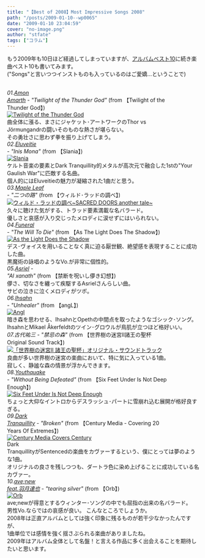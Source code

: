 ```yaml
---
title: "【Best of 2008】Most Impressive Songs 2008"
path: "/posts/2009-01-10--wp0065"
date: "2009-01-10 23:04:59"
cover: "no-image.png"
author: "stfate"
tags: ["コラム"]
---
```


<style type="text/css">
<!--
p {white-space: pre-wrap};
-->
</style>

もう2009年も10日ほど経過してしまっていますが、<a href="http://stfate.net/column/eid1356.html">アルバムベスト10</a>に続き楽曲ベスト10も書いてみます。
("Songs"と言いつつインストものも入っているのはご愛嬌…ということで)
<br>

<!--more-->
<em>01.<a href="http://profile.myspace.com/index.cfm?fuseaction=user.viewProfile&friendID=6805476" target="_blank">Amon Amarth</a> - "Twilight of the Thunder God"</em>
(from 【Twilight of the Thunder God】)
<a href="http://www.amazon.co.jp/Twilight-Thunder-God-Amon-Amarth/dp/B001CISHU4%3FSubscriptionId%3D0ZZ51W51PSHKTDFA9002%26tag%3Dstfate-22%26linkCode%3Dxm2%26camp%3D2025%26creative%3D165953%26creativeASIN%3DB001CISHU4" target="_blank"><img src="http://ecx.images-amazon.com/images/I/51jNDkoLw8L._SL160_.jpg" alt="Twilight of the Thunder God"  /></a>
曲全体に漲る、まさにジャケット･アートワークのThor vs Jörmungandrの闘いそのものな熱さが堪らない。
その勇壮さに思わず拳を振り上げてしまう。
<em>02.<a href="http://profile.myspace.com/index.cfm?fuseaction=user.viewprofile&friendID=55881276" target="_blank">Eluveitie</a> - "Inis Mona"</em>
(from 【Slania】)
<a href="http://www.amazon.co.jp/Slania-Eluveitie/dp/B00127R7G0%3FSubscriptionId%3D0ZZ51W51PSHKTDFA9002%26tag%3Dstfate-22%26linkCode%3Dxm2%26camp%3D2025%26creative%3D165953%26creativeASIN%3DB00127R7G0" target="_blank"><img src="http://ecx.images-amazon.com/images/I/51Vo2LYRfFL._SL160_.jpg" alt="Slania"  /></a>
ケルト音楽の要素とDark Tranquillity的メタルが高次元で融合した1stの"Your Gaulish War"に匹敵する名曲。
個人的にはEluveitieの魅力が凝縮された1曲だと思う。
<em>03.<a href="http://shimotsukin.com/" target="_blank">Maple Leaf</a> - "二つの路"</em>
(from 【ウィルド･ラッドの調べ】)
<a href="http://www.amazon.co.jp/%E3%82%A6%E3%82%A3%E3%83%AB%E3%83%89%E3%83%BB%E3%83%A9%E3%83%83%E3%83%89%E3%81%AE%E8%AA%BF%E3%81%B9~SACRED-DOORS-another-tale~-%E9%9C%9C%E6%9C%88%E3%81%AF%E3%82%8B%E3%81%8B/dp/B001E472PC%3FSubscriptionId%3D0ZZ51W51PSHKTDFA9002%26tag%3Dstfate-22%26linkCode%3Dxm2%26camp%3D2025%26creative%3D165953%26creativeASIN%3DB001E472PC" target="_blank"><img src="http://ecx.images-amazon.com/images/I/61MyiJbn1ZL._SL160_.jpg" alt="ウィルド・ラッドの調べ~SACRED DOORS another tale~"  /></a>
久々に聴けた気がする、トラッド要素満載な名バラード。
優しさと哀感が入り交じったメロディに涙せずにはいられない。
<em>04.<a href="http://www.myspace.com/doomfuneral" target="_blank">Funeral</a> - "The Will To Die"</em>
(from 【As The Light Does The Shadow】)
<a href="http://www.amazon.co.jp/As-Light-Does-Shadow-Funeral/dp/B001DXBVBK%3FSubscriptionId%3D0ZZ51W51PSHKTDFA9002%26tag%3Dstfate-22%26linkCode%3Dxm2%26camp%3D2025%26creative%3D165953%26creativeASIN%3DB001DXBVBK" target="_blank"><img src="http://ecx.images-amazon.com/images/I/61k3up61u4L._SL160_.jpg" alt="As the Light Does the Shadow"  /></a>
デス･ヴォイスを用いることなく真に迫る厭世観、絶望感を表現することに成功した曲。
黒魔術の詠唱のようなVo.が非常に個性的。
<em>05.<a href="http://www.asriel.jp/m/" target="_blank">Asriel</a> - "Al xanath"</em>
(from 【禁断を呪いし儚き幻想】)
儚さ、切なさを纏って疾駆するAsrielさんらしい曲。
サビの泣きに泣くメロディがツボ。
<em>06.<a href="http://www.myspace.com/ihsahnmusic" target="_blank">Ihsahn</a> - "Unhealer"</em>
(from 【angL】)
<a href="http://www.amazon.co.jp/Angl-Ihsahn/dp/B00127R7JM%3FSubscriptionId%3D0ZZ51W51PSHKTDFA9002%26tag%3Dstfate-22%26linkCode%3Dxm2%26camp%3D2025%26creative%3D165953%26creativeASIN%3DB00127R7JM" target="_blank"><img src="http://ecx.images-amazon.com/images/I/21FLYDmtElL._SL160_.jpg" alt="Angl"  /></a>
暗き森を思わせる、IhsahnとOpethの中間点を取ったようなゴシック･ソング。
IhsahnとMikael Åkerfeldtのツイン･グロウルが鳥肌が立つほど格好いい。
<em>07.古代祐三 - "禁忌の森"</em>
(from 【世界樹の迷宮Ⅱ諸王の聖杯 Original Sound Track】)
<a href="http://www.amazon.co.jp/%E3%80%8C%E4%B8%96%E7%95%8C%E6%A8%B9%E3%81%AE%E8%BF%B7%E5%AE%AEII-%E8%AB%B8%E7%8E%8B%E3%81%AE%E8%81%96%E6%9D%AF%E3%80%8D%E3%82%AA%E3%83%AA%E3%82%B8%E3%83%8A%E3%83%AB%E3%83%BB%E3%82%B5%E3%82%A6%E3%83%B3%E3%83%89%E3%83%88%E3%83%A9%E3%83%83%E3%82%AF-%E3%82%B2%E3%83%BC%E3%83%A0%E3%83%BB%E3%83%9F%E3%83%A5%E3%83%BC%E3%82%B8%E3%83%83%E3%82%AF/dp/B0013E14L6%3FSubscriptionId%3D0ZZ51W51PSHKTDFA9002%26tag%3Dstfate-22%26linkCode%3Dxm2%26camp%3D2025%26creative%3D165953%26creativeASIN%3DB0013E14L6" target="_blank"><img src="http://ecx.images-amazon.com/images/I/51qwk-X79UL._SL160_.jpg" alt="「世界樹の迷宮II 諸王の聖杯」オリジナル・サウンドトラック"  /></a>
良曲が多い世界樹の迷宮の楽曲において、特に気に入っている1曲。
寂しく、静謐な森の情景が浮かんできます。
<em>08.<a href="http://www.myspace.com/youthquakejp" target="_blank">Youthquake</a> - "Without Being Defeated"</em>
(from 【Six Feet Under Is Not Deep Enough】)
<a href="http://www.amazon.co.jp/Six-Feet-Under-Deep-Enough/dp/B001GMTCPA%3FSubscriptionId%3D0ZZ51W51PSHKTDFA9002%26tag%3Dstfate-22%26linkCode%3Dxm2%26camp%3D2025%26creative%3D165953%26creativeASIN%3DB001GMTCPA" target="_blank"><img src="http://ecx.images-amazon.com/images/I/41mn8YNH8LL._SL160_.jpg" alt="Six Feet Under Is Not Deep Enough"  /></a>
ちょっと大仰なイントロからデスラッシュ･パートに雪崩れ込む展開が格好良すぎる。
<em>09.<a href="http://www.myspace.com/dtofficial" target="_blank">Dark Tranquillity</a> - "Broken"</em>
(from 【Century Media - Covering 20 Years Of Extremes】)
<a href="http://www.amazon.co.jp/Century-Media-Covers-Various-Artists/dp/B001FBSLYK%3FSubscriptionId%3D0ZZ51W51PSHKTDFA9002%26tag%3Dstfate-22%26linkCode%3Dxm2%26camp%3D2025%26creative%3D165953%26creativeASIN%3DB001FBSLYK" target="_blank"><img src="http://ecx.images-amazon.com/images/I/51m4uaQ1BlL._SL160_.jpg" alt="Century Media Covers Century"  /></a>
Dark TranquillityがSentencedの楽曲をカヴァーするという、僕にとっては夢のような1曲。
オリジナルの良さを残しつつも、ダートラ色に染め上げることに成功している名カヴァー。
<em>10.<a href="http://www.avenew.jp/" target="_blank">ave;new feat.羽月達也</a> - "tearing silver"</em>
(from 【Orb】)
<a href="http://www.amazon.co.jp/Orb-ave-new/dp/B0012PGO0W%3FSubscriptionId%3D0ZZ51W51PSHKTDFA9002%26tag%3Dstfate-22%26linkCode%3Dxm2%26camp%3D2025%26creative%3D165953%26creativeASIN%3DB0012PGO0W" target="_blank"><img src="http://ecx.images-amazon.com/images/I/51z3gvjJKbL._SL160_.jpg" alt="Orb"  /></a>
ave;newが得意とするウィンター･ソングの中でも屈指の出来の名バラード。
男性Vo.ならではの哀感が良い。
こんなところでしょうか。
2008年は正直アルバムとしては強く印象に残るものが若干少なかったんですが、
1曲単位では感情を強く揺さぶられる楽曲がありましたね。
2009年はアルバム全体として名盤！と言える作品に多く出会えることを期待したいと思います。
